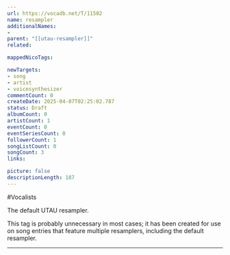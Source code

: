 ```yaml
---
url: https://vocadb.net/T/11502
name: resampler
additionalNames: 
- 
parent: "[[utau-resampler]]"
related:

mappedNicoTags:

newTargets:
- song
- artist
- voicesynthesizer
commentCount: 0
createDate: 2025-04-07T02:25:02.787
status: Draft
albumCount: 0
artistCount: 1
eventCount: 0
eventSeriesCount: 0
followerCount: 1
songListCount: 0
songCount: 3
links: 

picture: false
descriptionLength: 187
---
```


#Vocalists

The default UTAU resampler.

This tag is probably unnecessary in most cases; it has been created for use on song entries that feature multiple resamplers, including the default resampler.

---

